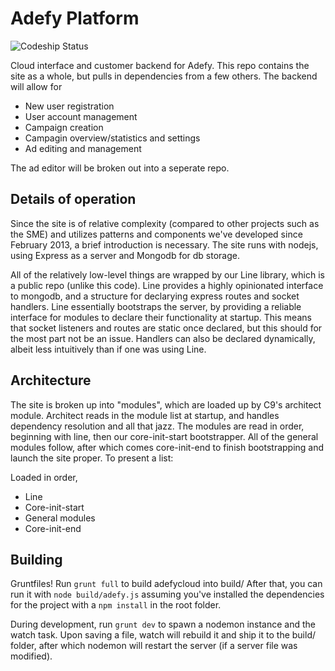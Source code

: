 Adefy Platform
=====================================

![Codeship Status](https://www.codeship.io/projects/7d3fc170-81bc-0131-6f94-7eb72c4f83ea/status)

Cloud interface and customer backend for Adefy. This repo contains the site as
a whole, but pulls in dependencies from a few others. The backend will allow for

* New user registration
* User account management
* Campaign creation
* Campagin overview/statistics and settings
* Ad editing and management

The ad editor will be broken out into a seperate repo.

Details of operation
--------------------
Since the site is of relative complexity (compared to other projects such as
the SME) and utilizes patterns and components we've developed since February
2013, a brief introduction is necessary. The site runs with nodejs, using
Express as a server and Mongodb for db storage.

All of the relatively low-level things are wrapped by our Line library, which
is a public repo (unlike this code). Line provides a highly opinionated
interface to mongodb, and a structure for declarying express routes and socket
handlers. Line essentially bootstraps the server, by providing a reliable
interface for modules to declare their functionality at startup. This means that
socket listeners and routes are static once declared, but this should for the
most part not be an issue. Handlers can also be declared dynamically, albeit
less intuitively than if one was using Line.

Architecture
------------
The site is broken up into "modules", which are loaded up by C9's architect
module. Architect reads in the module list at startup, and handles dependency
resolution and all that jazz. The modules are read in order, beginning with
line, then our core-init-start bootstrapper. All of the general modules follow,
after which comes core-init-end to finish bootstrapping and launch the site
proper. To present a list:

Loaded in order,
* Line
* Core-init-start
* General modules
* Core-init-end

Building
--------
Gruntfiles! Run `grunt full` to build adefycloud into build/ After that, you
can run it with `node build/adefy.js` assuming you've installed the dependencies
for the project with a `npm install` in the root folder.

During development, run `grunt dev` to spawn a nodemon instance and the watch
task. Upon saving a file, watch will rebuild it and ship it to the build/
folder, after which nodemon will restart the server (if a server file was
modified).
